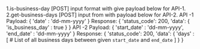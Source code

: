 1.is-business-day [POST] input format with give payload below for API-1.
2.get-business-days [POST] input from with payload below for API-2.
API -1 Payload:
{
	'date' : 'dd-mm-yyyy'
} 
Response:
{
	'status_code': 200,
	'data': {
		'is_business_day' : true
   }
}
API -2 Payload:
{
	'start_date' : 'dd-mm-yyyy',
	'end_date' : 'dd-mm-yyyy'
} 
Response:
{
	'status_code': 200,
	'data': {
		'days' : [
    		# List of all business days between given `start_date` and `end_date`
		]
   }
}